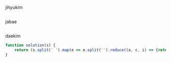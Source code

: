 jihyukim
```js

```

jabae
```js

```

daekim
```js
function solution(s) {
    return (s.split(' ').map(e => e.split('').reduce((a, c, i) => {return a += i % 2 === 0 ? c.toUpperCase() : c.toLowerCase()},'')).join(' '));
}
```

